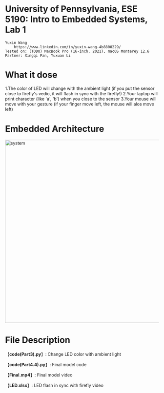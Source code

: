 # University of Pennsylvania, ESE 5190: Intro to Embedded Systems, Lab 1

    Yuxin Wang
        https://www.linkedin.com/in/yuxin-wang-4b8800229/
    Tested on: (TODO) MacBook Pro (16-inch, 2021), macOS Monterey 12.6
    Partner: Xingqi Pan, Yuxuan Li

# What it dose
1.The color of LED will change with the ambient light (if you put the sensor close to firefly's vedio, it will flash in sync with the firefly!)
2.Your laptop will print character (like 'a', 'b') when you close to the sensor
3.Your mouse will move with your gesture (if your finger move left, the mouse will alos move left)

# Embedded Architecture
<img width="600" alt="system" src="https://user-images.githubusercontent.com/87698138/191405058-359b99c5-cec0-42bd-958d-8d8cd8c84b57.png">

# File Description
【**code(Part3).py**】: Change LED color with ambient light

【**code(Part4.4).py**】: Final model code

【**Final.mp4**】: Final model video

【**LED.xlsx**】: LED flash in sync with firefly video
